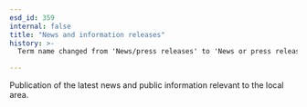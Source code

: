 ```yaml
---
esd_id: 359
internal: false
title: "News and information releases"
history: >-
  Term name changed from 'News/press releases' to 'News or press releases' and scope notes added in version 2.02. Term name changed from 'News or press releases' to 'Council - news and information releases' in version 3.00. Name changed to 'News and information releases' and scope notes updated in version 4.00.

---
```


Publication of the latest news and public information relevant to the local area.

